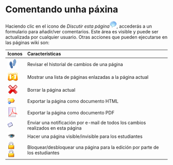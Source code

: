 # Comentando unha páxina

Haciendo clic en el icono de _Discutir esta página_![](../../.gitbook/assets/graphics211%20%284%29.png), accederás a un formulario para añadir/ver comentarios. Este área es visible y puede ser actualizada por cualquier usuario. Otras acciones que pueden ejecutarse en las páginas wiki son:

| Iconos | Características |
| :--- | :--- |
| ![](../../.gitbook/assets/images147%20%287%29.png) | Revisar el historial de cambios de una página |
| ![](../../.gitbook/assets/images148%20%287%29.png) | Mostrar una lista de páginas enlazadas a la página actual |
| ![](../../.gitbook/assets/images149%20%287%29.png) | Borrar la página actual |
| ![](../../.gitbook/assets/images150%20%287%29.png) | Exportar la página como documento HTML |
| ![](../../.gitbook/assets/graphics214%20%284%29.png) | Exportar la página como documento PDF |
| ![](../../.gitbook/assets/graphics215%20%284%29.gif) | Enviar una notificación por e-mail de todos los cambios realizados en esta página |
| ![](../../.gitbook/assets/graphics216%20%284%29.png) | Hacer una página visible/invisible para los estudiantes |
| ![](../../.gitbook/assets/images155%20%287%29.png) ![](../../.gitbook/assets/images152%20%284%29.png) | Bloquear/desbloquear una página para la edición por parte de los estudiantes |

